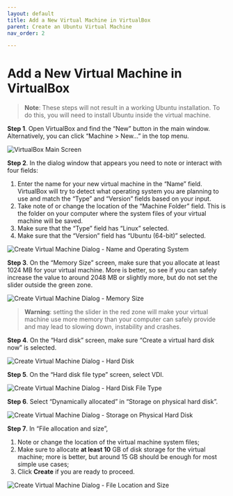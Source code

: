 ```yaml
---
layout: default
title: Add a New Virtual Machine in VirtualBox
parent: Create an Ubuntu Virtual Machine
nav_order: 2

---
```


# Add a New Virtual Machine in VirtualBox

> **Note**: These steps will not result in a working Ubuntu installation. To do this, you will need to install Ubuntu inside the virtual machine.

**Step 1**. Open VirtualBox and find the “New” button in the main window. Alternatively, you can click “Machine > New…” in the top menu.

![VirtualBox Main Screen](https://yaki-bcit.github.io/doc-virtualbox/docs/assets/VM-01.png)

**Step 2**. In the dialog window that appears you need to note or interact with four fields:

  1. Enter the name for your new virtual machine in the “Name” field. VirtualBox will try to detect what operating system you are planning to use and match the “Type” and “Version” fields based on your input.
  2. Take note of or change the location of the “Machine Folder” field. This is the folder on your computer where the system files of your virtual machine will be saved.
  3. Make sure that the “Type” field has “Linux” selected.
  4. Make sure that the “Version” field has “Ubuntu (64-bit)” selected.

![Create Virtual Machine Dialog - Name and Operating System](https://yaki-bcit.github.io/doc-virtualbox/docs/assets/VM-03.png)

**Step 3**. On the “Memory Size” screen, make sure that you allocate at least 1024 MB for your virtual machine. More is better, so see if you can safely increase the value to around 2048 MB or slightly more, but do not set the slider outside the green zone.

![Create Virtual Machine Dialog - Memory Size](https://yaki-bcit.github.io/doc-virtualbox/docs/assets/VM-05.png)

> **Warning**: setting the slider in the red zone will make your virtual machine use more memory than your computer can safely provide and may lead to slowing down, instability and crashes.

**Step 4**. On the “Hard disk” screen, make sure “Create a virtual hard disk now” is selected.

![Create Virtual Machine Dialog - Hard Disk](https://yaki-bcit.github.io/doc-virtualbox/docs/assets/VM-07.png)

**Step 5**. On the “Hard disk file type” screen, select VDI.

![Create Virtual Machine Dialog - Hard Disk File Type](https://yaki-bcit.github.io/doc-virtualbox/docs/assets/VM-08.png)

**Step 6**. Select “Dynamically allocated” in “Storage on physical hard disk”.

![Create Virtual Machine Dialog - Storage on Physical Hard Disk](https://yaki-bcit.github.io/doc-virtualbox/docs/assets/VM-09.png)

**Step 7**. In “File allocation and size”, 

  1. Note or change the location of the virtual machine system files;
  2. Make sure to allocate **at least 10** GB of disk storage for the virtual machine; more is better, but around 15 GB should be enough for most simple use cases;
  3. Click **Create** if you are ready to proceed.
  
![Create Virtual Machine Dialog - File Location and Size](https://yaki-bcit.github.io/doc-virtualbox/docs/assets/VM-10.png)

